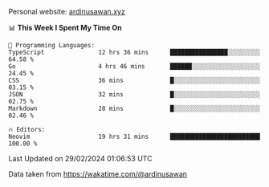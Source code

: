 Personal website: [ardinusawan.xyz](https://ardinusawan.xyz)

<!--START_SECTION:waka-->
📊 **This Week I Spent My Time On** 

```text
💬 Programming Languages: 
TypeScript               12 hrs 36 mins      ████████████████░░░░░░░░░   64.58 % 
Go                       4 hrs 46 mins       ██████░░░░░░░░░░░░░░░░░░░   24.45 % 
CSS                      36 mins             █░░░░░░░░░░░░░░░░░░░░░░░░   03.15 % 
JSON                     32 mins             █░░░░░░░░░░░░░░░░░░░░░░░░   02.75 % 
Markdown                 28 mins             █░░░░░░░░░░░░░░░░░░░░░░░░   02.46 % 

🔥 Editors: 
Neovim                   19 hrs 31 mins      █████████████████████████   100.00 % 
```


 Last Updated on 29/02/2024 01:06:53 UTC
<!--END_SECTION:waka-->
Data taken from https://wakatime.com/@ardinusawan

